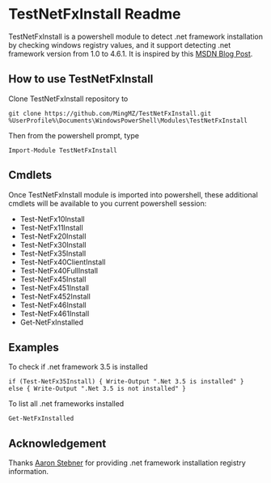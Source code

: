 TestNetFxInstall Readme
=======================

TestNetFxInstall is a powershell module to detect .net framework
installation by checking windows registry values, and it support
detecting .net framework version from 1.0 to 4.6.1. It is
inspired by this
[MSDN Blog Post](http://blogs.msdn.com/b/astebner/archive/2009/06/16/9763379.aspx).

How to use TestNetFxInstall
---------------------------
Clone TestNetFxInstall repository to

    git clone https://github.com/MingMZ/TestNetFxInstall.git %UserProfile%\Documents\WindowsPowerShell\Modules\TestNetFxInstall

Then from the powershell prompt, type

    Import-Module TestNetFxInstall

Cmdlets
-------
Once TestNetFxInstall module is imported into powershell, these
additional cmdlets will be available to you current powershell
session:

- Test-NetFx10Install
- Test-NetFx11Install
- Test-NetFx20Install
- Test-NetFx30Install
- Test-NetFx35Install
- Test-NetFx40ClientInstall
- Test-NetFx40FullInstall
- Test-NetFx45Install
- Test-NetFx451Install
- Test-NetFx452Install
- Test-NetFx46Install
- Test-NetFx461Install
- Get-NetFxInstalled

Examples
--------

To check if .net framework 3.5 is installed

    if (Test-NetFx35Install) { Write-Output ".Net 3.5 is installed" }
    else { Write-Output ".Net 3.5 is not installed" }

To list all .net frameworks installed

    Get-NetFxInstalled

Acknowledgement
---------------
Thanks [Aaron Stebner](http://blogs.msdn.com/b/astebner/)
for providing .net framework installation registry information.
